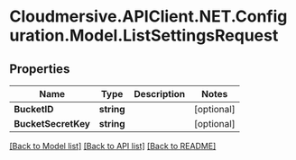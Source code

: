 # Cloudmersive.APIClient.NET.Configuration.Model.ListSettingsRequest
## Properties

Name | Type | Description | Notes
------------ | ------------- | ------------- | -------------
**BucketID** | **string** |  | [optional] 
**BucketSecretKey** | **string** |  | [optional] 

[[Back to Model list]](../README.md#documentation-for-models) [[Back to API list]](../README.md#documentation-for-api-endpoints) [[Back to README]](../README.md)

